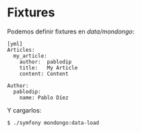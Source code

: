 Fixtures
========

Podemos definir fixtures en *data/mondongo*:

    [yml]
    Articles:
      my_article:
        author:  pablodip
        title:   My Article
        content: Content

    Author:
      pablodip:
        name: Pablo Díez

Y cargarlos:

    $ ./symfony mondongo:data-load
